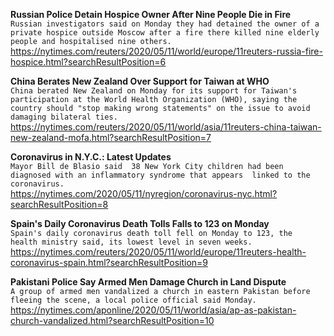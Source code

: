 **Russian Police Detain Hospice Owner After Nine People Die in Fire**\
`Russian investigators said on Monday they had detained the owner of a private hospice outside Moscow after a fire there killed nine elderly people and hospitalised nine others. `\
https://nytimes.com/reuters/2020/05/11/world/europe/11reuters-russia-fire-hospice.html?searchResultPosition=6

**China Berates New Zealand Over Support for Taiwan at WHO**\
`China berated New Zealand on Monday for its support for Taiwan's participation at the World Health Organization (WHO), saying the country should "stop making wrong statements" on the issue to avoid damaging bilateral ties.`\
https://nytimes.com/reuters/2020/05/11/world/asia/11reuters-china-taiwan-new-zealand-mofa.html?searchResultPosition=7

**Coronavirus in N.Y.C.: Latest Updates**\
`Mayor Bill de Blasio said  38 New York City children had been diagnosed with an inflammatory syndrome that appears  linked to the coronavirus.`\
https://nytimes.com/2020/05/11/nyregion/coronavirus-nyc.html?searchResultPosition=8

**Spain's Daily Coronavirus Death Tolls Falls to 123 on Monday**\
`Spain's daily coronavirus death toll fell on Monday to 123, the  health ministry said, its lowest level in seven weeks.`\
https://nytimes.com/reuters/2020/05/11/world/europe/11reuters-health-coronavirus-spain.html?searchResultPosition=9

**Pakistani Police Say Armed Men Damage Church in Land Dispute**\
`A group of armed men vandalized a church in eastern Pakistan before fleeing the scene, a local police official said Monday. `\
https://nytimes.com/aponline/2020/05/11/world/asia/ap-as-pakistan-church-vandalized.html?searchResultPosition=10

